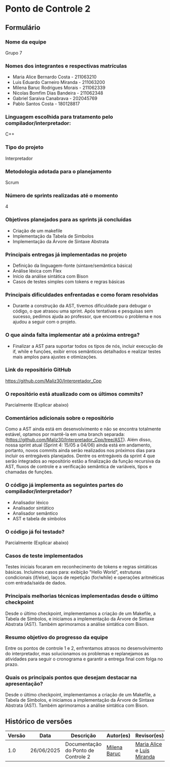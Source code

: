 # Ponto de Controle 2

## Formulário

### Nome da equipe

Grupo 7

### Nomes dos integrantes e respectivas matrículas

- Maria Alice Bernardo Costa - 211063210
- Luis Eduardo Carneiro Miranda - 211063200
- Milena Baruc Rodrigues Morais - 211062339
- Nicolas Bomfim Dias Bandeira - 211062348
- Gabriel Saraiva Canabrava -  202045769
- Pablo Santos Costa - 180128817

### Linguagem escolhida para tratamento pelo compilador/interpretador:

C++

### Tipo do projeto

Interpretador

### Metodologia adotada para o planejamento

Scrum

### Número de sprints realizadas até o momento

4

### Objetivos planejados para as sprints já concluídas

- Criação de um makefile
- Implementação da Tabela de Simbolos
- Implementação da Árvore de Sintaxe Abstrata


### Principais entregas já implementadas no projeto

- Definição da linguagem-fonte (sintaxe/semântica básica)
- Análise léxica com Flex
- Início da análise sintática com Bison
- Casos de testes simples com tokens e regras básicas

### Principais dificuldades enfrentadas e como foram resolvidas

- Durante a construção da AST, tivemos dificuldade para debugar o código, o que atrasou uma sprint. Após tentativas e pesquisas sem sucesso, pedimos ajuda ao professor, que encontrou o problema e nos ajudou a seguir com o projeto.

### O que ainda falta implementar até a próxima entrega?

- Finalizar a AST para suportar todos os tipos de nós, incluir execução de if, while e funções, exibir erros semânticos detalhados e realizar testes mais amplos para ajustes e otimizações.

### Link do repositório GitHub

https://github.com/Maliz30/Interpretador_Cpp

### O repositório está atualizado com os últimos commits?

Parcialmente (Explicar abaixo)


### Comentários adicionais sobre o repositório

Como a AST ainda está em desenvolvimento e não se encontra totalmente estável, optamos por mantê-la em uma branch separada:  (https://github.com/Maliz30/Interpretador_Cpp/tree/AST). Além disso, nossa sprint atual (Sprint 4: 15/05 a 04/06) ainda está em andamento, portanto, novos commits ainda serão realizados nos próximos dias para incluir os entregáveis planejados. Dentre os entregáveis da sprint 4 que serão integrados ao repositório estão a finalização da função recursiva da AST, fluxos de controle e a verificação semântica de variáveis, tipos e chamadas de funções.

### O código já implementa as seguintes partes do compilador/interpretador?

- Analisador léxico
- Analisador sintático
- Analisador semântico
- AST e tabela de símbolos

### O código já foi testado?

Parcialmente (Explicar abaixo)

### Casos de teste implementados

Testes iniciais focaram em reconhecimento de tokens e regras sintáticas básicas. Incluímos casos para: exibição "Hello World", estruturas condicionais (if/else), laços de repetição (for/while) e operações aritméticas com entrada/saída de dados.

### Principais melhorias técnicas implementadas desde o último checkpoint

Desde o último checkpoint, implementamos a criação de um Makefile, a Tabela de Símbolos, e iniciamos a implementação da Árvore de Sintaxe Abstrata (AST). Também aprimoramos a análise sintática com Bison.

### Resumo objetivo do progresso da equipe

Entre os pontos de controle 1 e 2, enfrentamos atrasos no desenvolvimento do interpretador, mas solucionamos os problemas e replanejamos as atividades para seguir o cronograma e garantir a entrega final com folga no prazo.

### Quais os principais pontos que desejam destacar na apresentação?

Desde o último checkpoint, implementamos a criação de um Makefile, a Tabela de Símbolos, e iniciamos a implementação da Árvore de Sintaxe Abstrata (AST). Também aprimoramos a análise sintática com Bison.

## Histórico de versões


| Versão |    Data    | Descrição                       | Autor(es)                                 | Revisor(es)                                         |
|--------|:----------:|---------------------------------|-------------------------------------------|-----------------------------------------------------|
| 1.0    | 26/06/2025 | Documentação do Ponto de Controle 2 | [Milena Baruc](https://github.com/MilenaBaruc)  | [Maria Alice](https://github.com/Maliz30) e [Luis Miranda](https://github.com/LuisMiranda10) |

